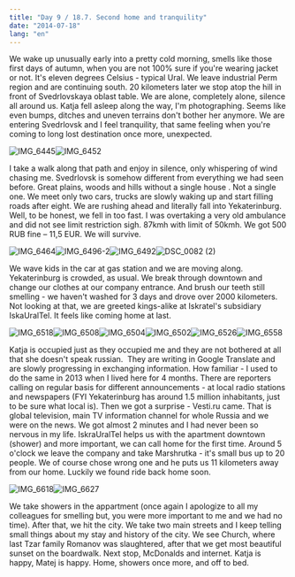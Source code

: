 ```yaml
---
title: "Day 9 / 18.7. Second home and tranquility"
date: "2014-07-18"
lang: "en"
---
```


We wake up unusually early into a pretty cold morning, smells like those first days of autumn, when you are not 100% sure if you're wearing jacket or not. It's eleven degrees Celsius - typical Ural. We leave industrial Perm region and are continuing south. 20 kilometers later we stop atop the hill in front of Svedrlovskaya oblast table. We are alone, completely alone, silence all around us. Katja fell asleep along the way, I'm photographing. Seems like even bumps, ditches and uneven terrains don't bother her anymore. We are entering Svedrlovsk and I feel tranquility, that same feeling when you're coming to long lost destination once more, unexpected.

![IMG_6445](../images/IMG_6445.jpg)![IMG_6452](../images/IMG_6452.jpg)

I take a walk along that path and enjoy in silence, only whispering of wind chasing me. Svedrlovsk is somehow different from everything we had seen before. Great plains, woods and hills without a single house . Not a single one. We meet only two cars, trucks are slowly waking up and start filling roads after eight. We are rushing ahead and literally fall into Yekaterinburg. Well, to be honest, we fell in too fast. I was overtaking a very old ambulance and did not see limit restriction sigh. 87kmh with limit of 50kmh. We got 500 RUB fine – 11,5 EUR. We will survive.

![IMG_6464](../images/IMG_6464.jpg)![IMG_6496-2](../images/IMG_6496-2.jpg)![IMG_6492](../images/IMG_6492.jpg)![DSC_0082 (2)](../images/DSC_0082-2.jpg)

We wave kids in the car at gas station and we are moving along. Yekaterinburg is crowded, as usual. We break through downtown and change our clothes at our company entrance. And brush our teeth still smelling - we haven't washed for 3 days and drove over 2000 kilometers. Not looking at that, we are greeted kings-alike at Iskratel's subsidiary IskaUralTel. It feels like coming home at last.

![IMG_6518](../images/IMG_6518.jpg)![IMG_6508](../images/IMG_6508.jpg)![IMG_6504](../images/IMG_6504.jpg)![IMG_6502](../images/IMG_6502.jpg)![IMG_6526](../images/IMG_6526.jpg)![IMG_6558](../images/IMG_6558.jpg)

Katja is occupied just as they occupied me and they are not bothered at all that she doesn't speak russian.  They are writing in Google Translate and are slowly progressing in exchanging information. How familiar - I used to do the same in 2013 when I lived here for 4 months. There are reporters calling on regular basis for different announcements - at local radio stations and newspapers (FYI Yekaterinburg has around 1.5 million inhabitants, just to be sure what local is). Then we got a surprise - Vesti.ru came. That is global television, main TV information channel for whole Russia and we were on the news. We got almost 2 minutes and I had never been so nervous in my life. IskraUralTel helps us with the apartment downtown (shower) and more important, we can call home for the first time. Around 5 o'clock we leave the company and take Marshrutka - it's small bus up to 20 people. We of course chose wrong one and he puts us 11 kilometers away from our home. Luckily we found ride back home soon.

![IMG_6618](../images/IMG_6618.jpg)![IMG_6627](../images/IMG_6627.jpg)

We take showers in the appartment (once again I apologize to all my colleagues for smelling but, you were more important to me and we had no time). After that, we hit the city. We take two main streets and I keep telling small things about my stay and history of the city. We see Church, where last Tzar family Romanov was slaughtered, after that we get most beautiful sunset on the boardwalk. Next stop, McDonalds and internet. Katja is happy, Matej is happy. Home, showers once more, and off to bed.
